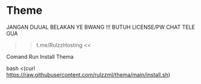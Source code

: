 # Theme
JANGAN DIJUAL BELAKAN YE BWANG !!!
BUTUH LICENSE/PW CHAT TELE GUA
>> t.me/RulzzHosting <<

Comand Run Install Thema

bash <(curl https://raw.githubusercontent.com/rulzzml/thema/main/install.sh)

